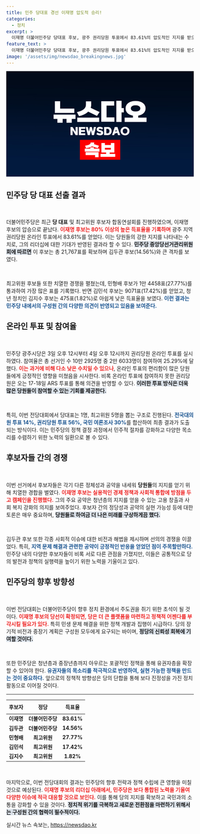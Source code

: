```yaml
---
title: 민주 당대표 경선 이재명 압도적 승리!
categories:
  - 정치
excerpt: >
  이재명 더불어민주당 당대표 후보, 광주 권리당원 투표에서 83.61%의 압도적인 지지를 받으며 승리를 거머쥐었다. 김두관 후보와의 대결에서 두 배 이상의 차이를 보이며, 당 대표 선출에 청신호가 켜졌다.
feature_text: >
  이재명 더불어민주당 당대표 후보, 광주 권리당원 투표에서 83.61%의 압도적인 지지를 받으며 승리를 거머쥐었다. 김두관 후보와의 대결에서 두 배 이상의 차이를 보이며, 당 대표 선출에 청신호가 켜졌다.
image: '/assets/img/newsdao_breakingnews.jpg'
---
```


<p><img src="/assets/img/newsdao_breakingnews.jpg" alt="firstkoreanews 속보" /></p>

<h2 data-ke-size="size26">민주당 당 대표 선출 결과</h2>

<p data-ke-size="size16">&nbsp;</p>  

<p>더불어민주당은 최근 <strong>당 대표</strong> 및 최고위원 후보자 합동연설회를 진행하였으며, 이재명 후보의 압승으로 끝났다. <b><span style="color: #ee2323;">이재명 후보는 80% 이상의 높은 득표율을 기록하며</span></b> 광주 지역 권리당원 온라인 투표에서 83.61%를 얻었다. 이는 당원들의 강한 지지를 나타내는 수치로, 그의 리더십에 대한 기대가 반영된 결과라 할 수 있다. <b><span style="background-color: #21538527;">민주당 중앙당선거관리위원회에 따르면</span></b> 이 후보는 총 21,767표를 확보하며 김두관 후보(14.56%)와 큰 격차를 보였다.  </p>

<p data-ke-size="size16">&nbsp;</p>  

<p>최고위원 후보들 또한 치열한 경쟁을 펼쳤는데, 민형배 후보가 1만 4458표(27.77%)를 통과하여 가장 많은 표를 기록했다. 반면 김민석 후보는 9071표(17.42%)를 얻었고, 청년 정치인 김지수 후보는 475표(1.82%)로 아쉽게 낮은 득표율을 보였다. <b><span style="color: #1a5490;">이런 결과는 민주당 내에서의 구성원 간의 다양한 의견이 반영되고 있음을 보여준다.</span></b>  </p>

<h2 data-ke-size="size26">온라인 투표 및 참여율</h2>

<p data-ke-size="size16">&nbsp;</p>  

<p>민주당 광주시당은 3일 오후 12시부터 4일 오후 12시까지 권리당원 온라인 투표를 실시하였다. 참여율은 총 선거인 수 10만 2925명 중 2만 6033명이 참여하여 25.29%에 달했다. <b><span style="color: #ee2323;">이는 과거에 비해 다소 낮은 수치일 수 있으나</span></b>, 온라인 투표의 편리함이 많은 당원들에게 긍정적인 영향을 미쳤음을 시사한다. 비록 온라인 투표에 참여하지 못한 권리당원은 오는 17-18일 ARS 투표를 통해 의견을 반영할 수 있다. <b><span style="background-color: #21538527;">이러한 투표 방식은 더욱 많은 당원들이 참여할 수 있는 기회를 제공한다.</span></b>  </p>

<p data-ke-size="size16">&nbsp;</p>  

<p>특히, 이번 전당대회에서 당대표는 1명, 최고위원 5명을 뽑는 구조로 진행된다. <b><span style="color: #1a5490;">전국대의원 투표 14%, 권리당원 투표 56%, 국민 여론조사 30%</span></b>를 합산하여 최종 결과가 도출되는 방식이다. 이는 민주당의 정책 결정 과정에서 민주적 절차를 강화하고 다양한 목소리를 수렴하기 위한 노력의 일환으로 볼 수 있다.  </p>

<h2 data-ke-size="size26">후보자들 간의 경쟁</h2>  

<p data-ke-size="size16">&nbsp;</p>  

<p>이번 선거에서 후보자들은 각기 다른 정체성과 공약을 내세워 <strong>당원들</strong>의 지지를 얻기 위해 치열한 경합을 벌였다. <b><span style="color: #ee2323;">이재명 후보는 실용적인 경제 정책과 사회적 통합에 방점을 두고 캠페인을 진행했다.</span></b> 그의 주요 공약은 청년층의 지지를 얻을 수 있는 고용 창출과 사회 복지 강화의 의지를 보여주었다. 후보자 간의 정당성과 공약의 실현 가능성 등에 대한 토론은 매우 중요하며, <b><span style="background-color: #21538527;">당원들로 하여금 더 나은 미래를 구상하게끔 했다.</span></b>  </p>

<p data-ke-size="size16">&nbsp;</p>  

<p>김두관 후보 또한 각종 사회적 이슈에 대한 비전과 해법을 제시하며 선의의 경쟁을 이끌었다. 특히, <b><span style="color: #1a5490;">지역 문제 해결과 관련한 공약이 긍정적인 반응을 얻었던 점이 주목할만하다.</span></b> 민주당 내의 다양한 후보자들이 비록 서로 다른 관점을 가졌지만, 이들은 공통적으로 당의 발전과 정책의 실행력을 높이기 위한 노력을 기울이고 있다.  </p>

<h2 data-ke-size="size26">민주당의 향후 방향성</h2>

<p data-ke-size="size16">&nbsp;</p>  

<p>이번 전당대회는 더불어민주당이 향후 정치 환경에서 주도권을 쥐기 위한 초석이 될 것이다. <b><span style="color: #ee2323;">이재명 후보의 당선이 확정되면, 당은 더 큰 플랫폼을 마련하고 정책적 어젠다를 부각시킬 필요가 있다.</span></b> 특히 민생 문제 해결을 위한 정책 개발과 집행이 시급하다. 당의 장기적 비전과 중장기 계획은 구성원 모두에게 요구되는 바이며, <b><span style="background-color: #21538527;">정당의 신뢰성 회복에 기여할 것이다.</span></b>  </p>

<p data-ke-size="size16">&nbsp;</p>  

<p>또한 민주당은 청년층과 중장년층까지 아우르는 포괄적인 정책을 통해 유권자층을 확장할 수 있어야 한다. <b><span style="color: #1a5490;">유권자들의 목소리를 적극적으로 반영하여, 실현 가능한 정책을 만드는 것이 중요하다.</span></b> 앞으로의 정책적 방향성은 당의 단합을 통해 보다 진정성을 가진 정치 활동으로 이어질 것이다.  </p>

<hr>  

<table style="width: 100%; border-collapse: collapse;">  
<thead>  
<tr>  
<th style="text-align: center; height: 30px;"><b>후보자</b></th>  
<th style="text-align: center; height: 30px;"><b>정당</b></th>  
<th style="text-align: center; height: 30px;"><b>득표율</b></th>  
</tr>  
</thead>  
<tbody>  
<tr>  
<td style="text-align: center; height: 17px;"><b>이재명</b></td>  
<td style="text-align: center; height: 17px;"><b>더불어민주당</b></td>  
<td style="text-align: center; height: 17px;"><b>83.61%</b></td>  
</tr>  
<tr>  
<td style="text-align: center; height: 17px;"><b>김두관</b></td>  
<td style="text-align: center; height: 17px;"><b>더불어민주당</b></td>  
<td style="text-align: center; height: 17px;"><b>14.56%</b></td>  
</tr>  
<tr>  
<td style="text-align: center; height: 17px;"><b>민형배</b></td>  
<td style="text-align: center; height: 17px;"><b>최고위원</b></td>  
<td style="text-align: center; height: 17px;"><b>27.77%</b></td>  
</tr>  
<tr>  
<td style="text-align: center; height: 17px;"><b>김민석</b></td>  
<td style="text-align: center; height: 17px;"><b>최고위원</b></td>  
<td style="text-align: center; height: 17px;"><b>17.42%</b></td>  
</tr>  
<tr>  
<td style="text-align: center; height: 17px;"><b>김지수</b></td>  
<td style="text-align: center; height: 17px;"><b>최고위원</b></td>  
<td style="text-align: center; height: 17px;"><b>1.82%</b></td>  
</tr>  
</tbody>  
</table>  

<p data-ke-size="size16">&nbsp;</p>  

<p>마지막으로, 이번 전당대회의 결과는 민주당의 향후 전략과 정책 수립에 큰 영향을 미칠 것으로 예상된다. <b><span style="color: #ee2323;">이재명 후보의 리더십 아래에서, 민주당은 보다 통합된 노력을 기울여 다양한 이슈에 적극 대응할 것으로 보인다.</span></b> 이를 통해 당의 지지를 확보하고 국민과의 소통을 강화할 수 있을 것이다. <b><span style="background-color: #21538527;">정치적 위기를 극복하고 새로운 전환점을 마련하기 위해서는 구성원 간의 협력이 필수적이다.</span></b></p>
실시간 뉴스 속보는, <a href="https://newsdao.kr" rel="dofollow">https://newsdao.kr</a>


